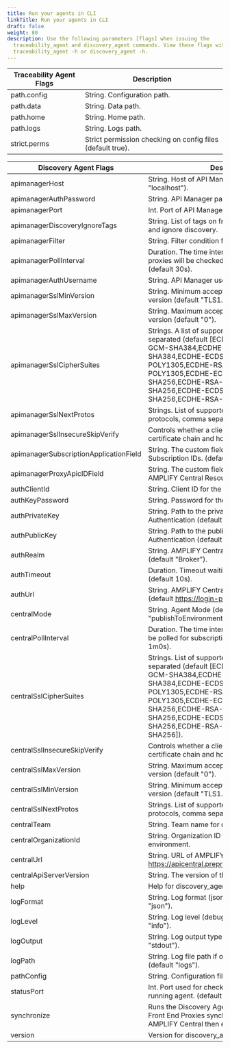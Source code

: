 ```yaml
---
title: Run your agents in CLI
linkTitle: Run your agents in CLI
draft: false
weight: 80
description: Use the following parameters [flags] when issuing the
  traceability_agent and discovery_agent commands. View these flags with command
  traceability_agent -h or discovery_agent -h.
---
```


| Traceability Agent Flags                         | Description                                                |
|------------------------------------------------|------------------------------------------------------------|
| path.config                    | String. Configuration path.                                |
| path.data                      | String. Data path.                                         |
| path.home                      | String. Home path.                                         |
| path.logs                      | String. Logs path.                                         |
| strict.perms                   | Strict permission checking on config files (default true). |

| Discovery Agent Flags                           | Description                                                                                                                                                                                                                                                                                                            |     |
| ------------------------------- | ---------------------------------------------------------------------------------------------------------------------------------------------------------------------------------------------------------------------------------------------------------------------------------------------------------------------- | --- |
| apimanagerHost                  | String. Host of API Manager service (default "localhost").                                                                                                                                                                                                                                                             |     |
| apimanagerAuthPassword          | String. API Manager password.                                                                                                                                                                                                                                                                                          |     |
| apimanagerPort                  | Int. Port of API Manager service (default 8075).                                                                                                                                                                                                                                                                       |     |
| apimanagerDiscoveryIgnoreTags   | String. List of tags on frontend proxy to check for and ignore discovery.                                                                                                                                                                                                                                              |     |
| apimanagerFilter                | String. Filter condition for discovery.                                                                                                                                                                                                                                                                                 |     |
| apimanagerPollInterval          | Duration. The time interval at which the published proxies will be checked for publishing as catalog. (default 30s).                                                                                                                                                                                                   |     |
| apimanagerAuthUsername          | String. API Manager username.                                                                                                                                                                                                                                                                                          |     |
| apimanagerSslMinVersion         | String. Minimum acceptable SSL/TLS protocol version (default "TLS1.2").                                                                                                                                                                                                                                                |     |
| apimanagerSslMaxVersion         | String. Maximum acceptable SSL/TLS protocol version (default "0").                                                                                                                                                                                                                                                     |     |
| apimanagerSslCipherSuites       | Strings. A list of supported cipher suites, comma separated (default \[ECDHE-ECDSA-AES-256-GCM-SHA384,ECDHE-RSA-AES-256-GCM-SHA384,ECDHE-ECDSA-CHACHA20-POLY1305,ECDHE-RSA-CHACHA20-POLY1305,ECDHE-ECDSA-AES-128-GCM-SHA256,ECDHE-RSA-AES-128-GCM-SHA256,ECDHE-ECDSA-AES-128-CBC-SHA256,ECDHE-RSA-AES-128-CBC-SHA256]) |     |
| apimanagerSslNextProtos         | Strings. List of supported application level protocols, comma separated.                                                                                                                                                                                                                                               |     |
| apimanagerSslInsecureSkipVerify | Controls whether a client verifies the server's certificate chain and host name.                                                                                                                                                                                                                                       |     |
| apimanagerSubscriptionApplicationField    | String. The custom field name in V7 to track Subscription IDs. (default "subscriptions").                                                                                                                                                                                                                              |     |
| apimanagerProxyApicIDField   | String. The custom field name in V7 to track AMPLIFY Central Resource IDs. (default "apicId").                                                                                                                                                                                                                              |     |
| authClientId                    | String. Client ID for the service account.                                                                                                                                                                                                                                                                             |     |
| authKeyPassword                 | String. Password for the private key, if needed.                                                                                                                                                                                                                                                                       |     |
| authPrivateKey                  | String. Path to the private key for AMPLIFY Central Authentication (default "./private_key.pem").                                                                                                                                                                                                                   |     |
| authPublicKey                   | String. Path to the public key for AMPLIFY Central Authentication (default "./public_key.pem").                                                                                                                                                                                                                         |     |
| authRealm                       | String. AMPLIFY Central authentication Realm (default "Broker").                                                                                                                                                                                                                                                       |     |
| authTimeout                     | Duration. Timeout waiting for AxwayID response (default 10s).                                                                                                                                                                                                                                                          |     |
| authUrl                         | String. AMPLIFY Central authentication URL (default <https://login-preprod.axway.com/auth>).                                                                                                                                                                                                                           |     |
| centralMode                     | String. Agent Mode (default "publishToEnvironmentAndCatalog").                                                                                                                                                                                                                                                                       |     |
| centralPollInterval             | Duration. The time interval at which the central will be polled for subscription processing (default 1m0s).                                                                                                                                                                                                            |     |
| centralSslCipherSuites          | Strings. List of supported cipher suites, comma separated (default \[ECDHE-ECDSA-AES-256-GCM-SHA384,ECDHE-RSA-AES-256-GCM-SHA384,ECDHE-ECDSA-CHACHA20-POLY1305,ECDHE-RSA-CHACHA20-POLY1305,ECDHE-ECDSA-AES-128-GCM-SHA256,ECDHE-RSA-AES-128-GCM-SHA256,ECDHE-ECDSA-AES-128-CBC-SHA256,ECDHE-RSA-AES-128-CBC-SHA256]).  |     |
| centralSslInsecureSkipVerify    | Controls whether a client verifies the server's certificate chain and host name.                                                                                                                                                                                                                                       |     |
| centralSslMaxVersion            | String. Maximum acceptable SSL/TLS protocol version (default "0").                                                                                                                                                                                                                                                     |     |
| centralSslMinVersion            | String. Minimum acceptable SSL/TLS protocol version (default "TLS1.2").                                                                                                                                                                                                                                                |     |
| centralSslNextProtos            | Strings. List of supported application level protocols, comma separated.                                                                                                                                                                                                                                               |     |
| centralTeam                     | String. Team name for creating catalog.                                                                                                                                                                                                                                                    |     |
| centralOrganizationId                 | String. Organization ID for the owner of the environment.                                                                                                                                                                                                                                                                    |     |
| centralUrl                      | String. URL of AMPLIFY Central (default <https://apicentral.preprod.k8s.axwayamplify.com>).                                                                                                                                                                                                                            |     |
| centralApiServerVersion                      | String. The version of the V7 API. (default "1.3").                                                                                                                                                                                                                                                                    |     |
| help                            | Help for discovery_agent.                                                                                                                                                                                                                                                                                              |     |
| logFormat                       | String. Log format (json, line, package) (default "json").                                                                                                                                                                                                                                                             |     |
| logLevel                        | String. Log level (debug, info, warn, error) (default "info").                                                                                                                                                                                                                                                         |     |
| logOutput                       | String. Log output type (stdout, file, both) (default "stdout").                                                                                                                                                                                                                                                       |     |
| logPath                         | String. Log file path if output type is file or both (default "logs").                                                                                                                                                                                                                                                 |     |
| pathConfig                      | String. Configuration file path for the agent.                                                                                                                                                                                                                                                                         |     |
| statusPort                      | Int. Port used for checking the health status of the running agent. (default 8989)                                                                                                                                                                                                                                                                        |     |
| synchronize | Runs the Discovery Agent through all API Manager Front End Proxies synchronizing changes to AMPLIFY Central then exits. |     |
| version                         | Version for discovery_agent.                                                                                                                                                                                                                                                                                           |     |
